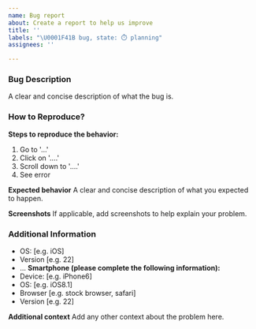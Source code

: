 ```yaml
---
name: Bug report
about: Create a report to help us improve
title: ''
labels: "\U0001F41B bug, state: ⏱️ planning"
assignees: ''

---
```


### Bug Description
A clear and concise description of what the bug is.

### How to Reproduce?
**Steps to reproduce the behavior:**
1. Go to '...'
2. Click on '....'
3. Scroll down to '....'
4. See error

**Expected behavior**
A clear and concise description of what you expected to happen.

**Screenshots**
If applicable, add screenshots to help explain your problem.

### Additional Information
 - OS: [e.g. iOS]
 - Version [e.g. 22]
- ...
**Smartphone (please complete the following information):**
 - Device: [e.g. iPhone6]
 - OS: [e.g. iOS8.1]
 - Browser [e.g. stock browser, safari]
 - Version [e.g. 22]

**Additional context**
Add any other context about the problem here.
